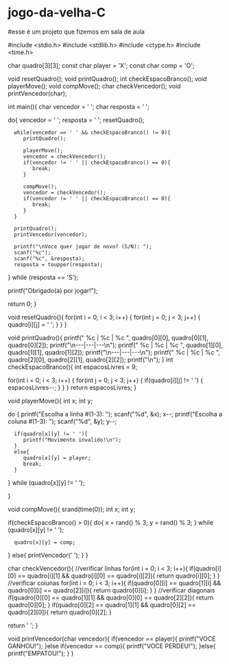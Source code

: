 # jogo-da-velha-C
#esse é um projeto que fizemos em sala de aula

#include <stdio.h>
#include <stdlib.h>
#include <ctype.h>
#include <time.h>

char quadro[3][3];
const char player = 'X';
const char comp = 'O';

void resetQuadro();
void printQuadro();
int  checkEspacoBranco();
void playerMove();
void compMove();
char checkVencedor();
void printVencedor(char);

int main(){
   char vencedor = ' ';
   char resposta = ' ';

   do{
      vencedor = ' ';
      resposta = ' ';
      resetQuadro();

      while(vencedor == ' ' && checkEspacoBranco() != 0){
         printQuadro();

         playerMove();
         vencedor = checkVencedor();
         if(vencedor != ' ' || checkEspacoBranco() == 0){
            break;
         }

         compMove();
         vencedor = checkVencedor();
         if(vencedor != ' ' || checkEspacoBranco() == 0){
            break;
         }
      }

      printQuadro();
      printVencedor(vencedor);

      printf("\nVoce quer jogar de novo? (S/N): ");
      scanf("%c");
      scanf("%c", &resposta);
      resposta = toupper(resposta);
   } while (resposta == 'S');

   printf("Obrigado(a) por jogar!");

   return 0;
}

void resetQuadro(){
   for(int i = 0; i < 3; i++)
   {
      for(int j = 0; j < 3; j++)
      {
         quadro[i][j] = ' ';
      }
   }
}

void printQuadro(){
   printf(" %c | %c | %c ", quadro[0][0], quadro[0][1], quadro[0][2]);
   printf("\n---|---|---\n");
   printf(" %c | %c | %c ", quadro[1][0], quadro[1][1], quadro[1][2]);
   printf("\n---|---|---\n");
   printf(" %c | %c | %c ", quadro[2][0], quadro[2][1], quadro[2][2]);
   printf("\n");
}
int checkEspacoBranco(){
   int espacosLivres = 9;

   for(int i = 0; i < 3; i++)
   {
      for(int j = 0; j < 3; j++)
      {
         if(quadro[i][j] != ' ')
         {
            espacosLivres--;
         }
      }
   }
   return espacosLivres;
}

void playerMove(){
   int x;
   int y;

   do
   {
      printf("Escolha a linha #(1-3): ");
      scanf("%d", &x);
      x--;
      printf("Escolha a coluna #(1-3): ");
      scanf("%d", &y);
      y--;

      if(quadro[x][y] != ' '){
         printf("Movimento invalido!\n");
      }
      else{
         quadro[x][y] = player;
         break;
      }
   } while (quadro[x][y] != ' ');

}

void compMove(){
   srand(time(0));
   int x;
   int y;

   if(checkEspacoBranco() > 0){
      do{
         x = rand() % 3;
         y = rand() % 3;
      } while (quadro[x][y] != ' ');

      quadro[x][y] = comp;
   }
   else{
      printVencedor(' ');
   }
}

char checkVencedor(){
   //verificar linhas
   for(int i = 0; i < 3; i++){
      if(quadro[i][0] == quadro[i][1] && quadro[i][0] == quadro[i][2]){
         return quadro[i][0];
      }
   }
   //verificar colunas
   for(int i = 0; i < 3; i++){
      if(quadro[0][i] == quadro[1][i] && quadro[0][i] == quadro[2][i]){
         return quadro[0][i];
      }
   }
   //verificar diagonais
   if(quadro[0][0] == quadro[1][1] && quadro[0][0] == quadro[2][2]){
      return quadro[0][0];
   }
   if(quadro[0][2] == quadro[1][1] && quadro[0][2] == quadro[2][0]){
      return quadro[0][2];
   }

   return ' ';
}

void printVencedor(char vencedor){
   if(vencedor == player){
      printf("VOCE GANHOU!");
   }else if(vencedor == comp){
      printf("VOCE PERDEU!");
   }else{
      printf("EMPATOU!");
   }
}

